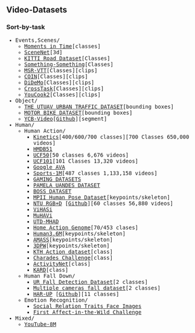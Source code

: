 ## Video-Datasets

### Sort-by-task

<div style="font-family:monospace;">
  <ul>
    <li>Events,Scenes/
      <ul>
        <li><a href="http://moments.csail.mit.edu/">Moments in Time</a>[classes]</li>
        <li><a href="https://robotvault.bitbucket.io/introduction.html">SceneNet</a>[3d]</li>
        <li><a href="https://www.cvlibs.net/datasets/kitti/eval_road.php">KITTI Road Dataset</a>[Classes]</li>
        <li><a href="https://developer.qualcomm.com/software/ai-datasets/something-something">Something-Something</a>[Classes]</li>
        <li><a href="https://www.microsoft.com/en-us/research/publication/msr-vtt-a-large-video-description-dataset-for-bridging-video-and-language/">MSR-VTT</a>[Classes][clips]</li>
        <li><a href="https://coin-dataset.github.io/">COIN</a>[Classes][clips]</li>
        <li><a href="https://github.com/LisaAnne/TemporalLanguageRelease">DiDeMo</a>[Classes][clips]</li>
        <li><a href="https://github.com/DmZhukov/CrossTask">CrossTask</a>[Classes][clips]</li>
        <li><a href="http://youcook2.eecs.umich.edu/">YouCook2</a>[Classes][clips]</li>
      </ul>
    </li>
    <li>Object/
      <ul>
        <li><a href="http://videodatasets.org/UTUAV">THE UTUAV URBAN TRAFFIC DATASET</a>[bounding boxes]</li>
        <li><a href="http://videodatasets.org/UrbanMotorbike">MOTOR BIKE DATASET</a>[bounding boxes]</li>
        <li><a href="https://rse-lab.cs.washington.edu/projects/posecnn/">YCB-Video</a>[<a href="https://github.com/yuxng/YCB_Video_toolbox">Github</a>][segment]</li>
      </ul>
    </li>
    <li>Human/
      <ul>
        <li>Human Action/
          <ul>
            <li><a href="https://github.com/cvdfoundation/kinetics-dataset">Kinetics</a>[400/600/700 classes][700 Classes 650,000 videos]</li>
            <li><a href="https://serre-lab.clps.brown.edu/resource/hmdb-a-large-human-motion-database/">HMDB51</a></li>
            <li><a href="https://www.crcv.ucf.edu/data/UCF50.php">UCF50</a>[50 classes 6,676 videos]</li>
            <li><a href="https://www.crcv.ucf.edu/data/UCF101.php">UCF101</a>[101 Classes 13,320 videos]</li>
            <li><a href="https://research.google.com/ava/index.html">Google AVA</a></li>
            <li><a href="https://github.com/gtoderici/sports-1m-dataset/">Sports-1M</a>[487 classes 1,133,158 videos]</li>
            <li><a href="http://velastin.dynu.com/G3D/index.html">GAMING DATASETS</a></li>
            <li><a href="http://videodatasets.org/PAMELA-UANDES">PAMELA UANDES DATASET</a></li>
            <li><a href="http://videodatasets.org/BOSSdata">BOSS DATASET</a></li>
            <li><a href="http://human-pose.mpi-inf.mpg.de/">MPII Human Pose Dataset</a>[keypoints/skeleton]</li>
            <li><a href="https://rose1.ntu.edu.sg/dataset/actionRecognition/">NTU RGB+D</a> [<a href="https://github.com/shahroudy/NTURGB-D">Github</a>][60 classes 56,880 videos]</li>
            <li><a href="http://velastin.dynu.com/VIHASI/">ViHASi</a></li>
            <li><a href="http://velastin.dynu.com/MuHAVi-MAS/">MuHAVi</a></li>
            <li><a href="https://personal.utdallas.edu/~kehtar/UTD-MHAD.html">UTD-MHAD</a></li>
            <li><a href="https://homeactiongenome.org/">Home Action Genome</a>[70/453 clases]</li>
            <li><a href="http://vision.imar.ro/human3.6m/description.php">Human3.6M</a>[keypoints/skeleton]</li>
            <li><a href="https://amass.is.tue.mpg.de/">AMASS</a>[keypoints/skeleton]</li>
            <li><a href="https://virtualhumans.mpi-inf.mpg.de/3DPW/">3DPW</a>[keypoints/skeleton]</li>
            <li><a href="https://www.csc.kth.se/cvap/actions/">KTH Action dataset</a>[class]</li>
            <li><a href="http://vuchallenge.org/charades.html">Charades Challenge</a>[class]</li>
            <li><a href="http://activity-net.org/">ActivityNet</a>[class]</li>
            <li><a href="https://data.mendeley.com/datasets/k28dtm7tr6/1">KARD</a>[class]</li>
          </ul>
        </li>
        <li>Human Fall Down/
          <ul>
            <li><a href="http://fenix.ur.edu.pl/~mkepski/ds/uf.html">UR Fall Detection Dataset</a>[2 classes]</li>
            <li><a href="https://www.iro.umontreal.ca/~labimage/Dataset/">Multiple cameras fall dataset</a>[2 classes]</li>
            <li><a href="https://sites.google.com/up.edu.mx/har-up/">HAR-UP</a> [<a href="https://github.com/jpnm561/HAR-UP">Github</a>][11 classes]</li>
          </ul>
        </li>
        <li>Emotion Recognition/
          <ul>
            <li><a href="https://mmlab.ie.cuhk.edu.hk/projects/socialrelation/index.html">Social Relation Traits Face Images</a></li>
            <li><a href="https://ibug.doc.ic.ac.uk/resources/first-affect-wild-challenge/">First Affect-in-the-Wild Challenge</a></li>
          </ul>
        </li>
      </ul>
    </li>
    <li>Mixed/
      <ul>
        <li><a href="https://research.google.com/youtube8m/index.html">YouTube-8M</a></li>
      </ul>
    </li>
  </ul>
</div>




